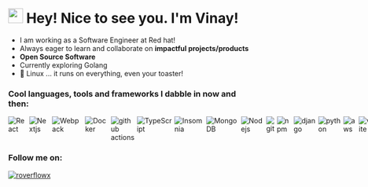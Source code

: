 <h1><img src="https://emojis.slackmojis.com/emojis/images/1531849430/4246/blob-sunglasses.gif?1531849430" width="30"/> Hey! Nice to see you. I'm Vinay!</h1>

- I am working as a Software Engineer at Red hat!
- Always eager to learn and collaborate on **impactful projects/products**
- **Open Source Software**
- Currently exploring Golang
- 🐧 Linux ... it runs on everything, even your toaster!

<p align="left">

<h3 align="left">Cool languages, tools and frameworks I dabble in now and then:</h3>
<div style="display:flex;gap:5px;">  
  <img alt="React" src="https://img.shields.io/badge/-React-45b8d8?style=flat-square&logo=react&logoColor=white" />
  <img alt="Nextjs" src="https://img.shields.io/badge/next.js-000000?style=flat-square&logo=nextdotjs&logoColor=white"/>
  <img alt="Webpack" src="https://img.shields.io/badge/-Webpack-8DD6F9?style=flat-square&logo=webpack&logoColor=white" />
  <img alt="Docker" src="https://img.shields.io/badge/-Docker-46a2f1?style=flat-square&logo=docker&logoColor=white" />
  <img alt="github actions" src="https://img.shields.io/badge/-Github_Actions-2088FF?style=flat-square&logo=github-actions&logoColor=white" />
  <img alt="TypeScript" src="https://img.shields.io/badge/-TypeScript-007ACC?style=flat-square&logo=typescript&logoColor=white" />
  <img alt="Insomnia" src="https://img.shields.io/badge/-Insomnia-5849BE?style=flat-square&logo=insomnia&logoColor=white" /> 
  <img alt="MongoDB" src="https://img.shields.io/badge/-MongoDB-13aa52?style=flat-square&logo=mongodb&logoColor=white" />
  <img alt="Nodejs" src="https://img.shields.io/badge/-Nodejs-43853d?style=flat-square&logo=Node.js&logoColor=white" />
  <img alt="git" src="https://img.shields.io/badge/-Git-F05032?style=flat-square&logo=git&logoColor=white" />
  <img alt="npm" src="https://img.shields.io/badge/-NPM-CB3837?style=flat-square&logo=npm&logoColor=white" />
  <img alt="django" src="https://img.shields.io/badge/-django-007500?style=flat-square&logo=django&logoColor=white" />
  <img alt="python" src="https://img.shields.io/badge/-Python-4b8bbe?style=flat-square&logo=python&logoColor=white" />
  <img alt="aws" src="https://img.shields.io/badge/-aws-ffd43b?style=flat-square&logo=amazon&logoColor=white" />
  <img alt="vite" src="https://img.shields.io/badge/-Vitejs-ffe873?style=flat-square&logo=vite&logoColor=white" />
  <img alt="flask" src="https://img.shields.io/badge/-Flask-00FFFF?style=flat-square&logo=flask&logoColor=white" />
  <img alt="fastapi" src="https://img.shields.io/badge/-FastAPI-2E8B57?style=flat-square&logo=fastapi&logoColor=white" />
  <img alt="redis" src="https://img.shields.io/badge/-redis-FF0000?style=flat-square&logo=redis&logoColor=white" />
  <img alt="celery" src="https://img.shields.io/badge/-celery-C1FD95?style=flat-square&logo=celery&logoColor=white" />
  <img alt="rust" src="https://img.shields.io/badge/-rust-b7410e?style=flat-square&logo=rust&logoColor=white" />
  <img alt="go" src="https://img.shields.io/badge/-Go-29beb0?style=flat-square&logo=go&logoColor=white" />
</div>

<h3 align="left">Follow me on:</h3> <a href="https://twitter.com/roverflowx" target="blank"><img src="https://img.shields.io/twitter/follow/roverflowx?logo=twitter&style=for-the-badge" alt="roverflowx" /></a>
